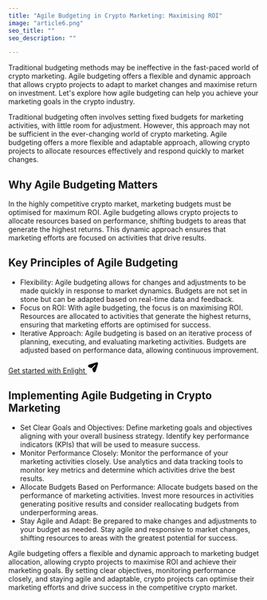```yaml
---
title: "Agile Budgeting in Crypto Marketing: Maximising ROI"
image: "article6.png"
seo_title: ""
seo_description: ""

---
```


Traditional budgeting methods may be ineffective in the fast-paced world of crypto marketing. Agile budgeting offers a flexible and dynamic approach that allows crypto projects to adapt to market changes and maximise return on investment. Let's explore how agile budgeting can help you achieve your marketing goals in the crypto industry.

Traditional budgeting often involves setting fixed budgets for marketing activities, with little room for adjustment. However, this approach may not be sufficient in the ever-changing world of crypto marketing. Agile budgeting offers a more flexible and adaptable approach, allowing crypto projects to allocate resources effectively and respond quickly to market changes.

## **Why Agile Budgeting Matters**

In the highly competitive crypto market, marketing budgets must be optimised for maximum ROI. Agile budgeting allows crypto projects to allocate resources based on performance, shifting budgets to areas that generate the highest returns. This dynamic approach ensures that marketing efforts are focused on activities that drive results.

## **Key Principles of Agile Budgeting**

*   Flexibility: Agile budgeting allows for changes and adjustments to be made quickly in response to market dynamics. Budgets are not set in stone but can be adapted based on real-time data and feedback.
*   Focus on ROI: With agile budgeting, the focus is on maximising ROI. Resources are allocated to activities that generate the highest returns, ensuring that marketing efforts are optimised for success.    
*   Iterative Approach: Agile budgeting is based on an iterative process of planning, executing, and evaluating marketing activities. Budgets are adjusted based on performance data, allowing continuous improvement.

<a href="/get-started" class="main-button">
    <span>
    Get started with Enlight
    </span>
    <svg
      xmlns="http://www.w3.org/2000/svg"
      width="24"
      height="24"
      viewBox="0 0 24 24"
      fill="none"
    ><path
        d="M18.636 15.6699L20.352 10.5199C21.852 6.02194 22.602 3.77294 21.414 2.58594C20.227 1.39894 17.978 2.14794 13.479 3.64794L8.32997 5.36394C4.69997 6.57394 2.88497 7.17994 2.36997 8.06694C2.12908 8.48152 2.0022 8.95246 2.0022 9.43194C2.0022 9.91142 2.12908 10.3824 2.36997 10.7969C2.88497 11.6849 4.69997 12.2899 8.32997 13.5009C8.77997 13.6509 9.28697 13.5429 9.62397 13.2099L15.13 7.75494C15.2023 7.67634 15.2899 7.61324 15.3874 7.56945C15.4848 7.52566 15.5901 7.5021 15.697 7.50019C15.8038 7.49827 15.9099 7.51805 16.0089 7.55831C16.1078 7.59858 16.1976 7.6585 16.2727 7.73446C16.3479 7.81041 16.4068 7.90082 16.446 8.00021C16.4852 8.0996 16.5039 8.20591 16.5008 8.31271C16.4977 8.41951 16.473 8.52457 16.4282 8.62156C16.3834 8.71854 16.3193 8.80542 16.24 8.87694L10.824 14.2429C10.6433 14.4276 10.5174 14.6587 10.4602 14.9106C10.403 15.1625 10.4168 15.4254 10.5 15.6699C11.71 19.2999 12.316 21.1159 13.203 21.6319C13.6178 21.8727 14.0889 21.9995 14.5685 21.9995C15.0481 21.9995 15.5192 21.8727 15.934 21.6319C16.821 21.1159 17.425 19.3009 18.636 15.6699Z"
        fill="#0F0F0F"
      /></svg>
</a>

## **Implementing Agile Budgeting in Crypto Marketing**

*   Set Clear Goals and Objectives: Define marketing goals and objectives aligning with your overall business strategy. Identify key performance indicators (KPIs) that will be used to measure success.
*   Monitor Performance Closely: Monitor the performance of your marketing activities closely. Use analytics and data tracking tools to monitor key metrics and determine which activities drive the best results.
*   Allocate Budgets Based on Performance: Allocate budgets based on the performance of marketing activities. Invest more resources in activities generating positive results and consider reallocating budgets from underperforming areas.
*   Stay Agile and Adapt: Be prepared to make changes and adjustments to your budget as needed. Stay agile and responsive to market changes, shifting resources to areas with the greatest potential for success.

Agile budgeting offers a flexible and dynamic approach to marketing budget allocation, allowing crypto projects to maximise ROI and achieve their marketing goals. By setting clear objectives, monitoring performance closely, and staying agile and adaptable, crypto projects can optimise their marketing efforts and drive success in the competitive crypto market.
